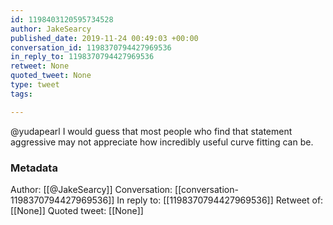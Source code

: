 ```yaml
---
id: 1198403120595734528
author: JakeSearcy
published_date: 2019-11-24 00:49:03 +00:00
conversation_id: 1198370794427969536
in_reply_to: 1198370794427969536
retweet: None
quoted_tweet: None
type: tweet
tags:

---
```


@yudapearl I would guess that most people who find that statement aggressive may not appreciate how incredibly useful curve fitting can be.

### Metadata

Author: [[@JakeSearcy]]
Conversation: [[conversation-1198370794427969536]]
In reply to: [[1198370794427969536]]
Retweet of: [[None]]
Quoted tweet: [[None]]
